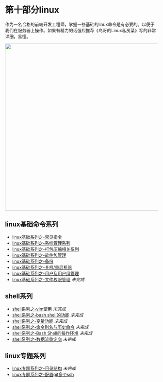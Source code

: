 # 第十部分linux

 作为一名合格的前端开发工程师，掌握一些基础的linux命令是有必要的。以便于我们在服务器上操作。如果有精力的话强烈推荐《鸟哥的Linux私房菜》写的非常详细，易懂。<br/>

 <image src="https://github.com/MarsPen/-notes-summary/blob/master/images/linux.png" width="550"></image>


## linux基础命令系列

* [linux基础系列之-常见指令][1]
* [linux基础系列之-系统管理系列][2]
* [linux基础系列之-打包压缩相关系列][3]
* [linux基础系列之-软件包管理][4]
* [linux基础系列之-备份][5]
* [linux基础系列之-关机/重启机器][6]
* [linux基础系列之-用户及用户组管理][7]
* [linux基础系列之-文件权限管理][8] *未完成*

## shell系列

* [shell系列之-vim使用][9] *未完成*
* [shell系列之-bash shell的功能][10] *未完成*
* [shell系列之-变量功能][11] *未完成*
* [shell系列之-命令别名与历史命令][12] *未完成*
* [shell系列之-Bash Shell的操作环境][13] *未完成*
* [shell系列之-数据流重定向][14] *未完成*


## linux专题系列
* [linux专题系列之-目录结构][15] *未完成*
* [linux专题系列之-配置git多个ssh][16]

[1]: https://github.com/MarsPen/-notes-summary/blob/master/linux/instructions.md
[2]: https://github.com/MarsPen/-notes-summary/blob/master/linux/system.md
[3]: https://github.com/MarsPen/-notes-summary/blob/master/linux/compression.md
[4]: https://github.com/MarsPen/-notes-summary/blob/master/linux/package.md
[5]: https://github.com/MarsPen/-notes-summary/blob/master/linux/backup.md
[6]: https://github.com/MarsPen/-notes-summary/blob/master/linux/shutdown.md
[7]: https://github.com/MarsPen/-notes-summary/blob/master/linux/user.md
[8]: https://github.com/MarsPen/-notes-summary/blob/master/linux/fileauth.md
[9]: https://github.com/MarsPen/-notes-summary/blob/master/linux/vim.md
[10]: https://github.com/MarsPen/-notes-summary/blob/master/linux/bash.md
[11]: https://github.com/MarsPen/-notes-summary/blob/master/linux/variable.md
[12]: https://github.com/MarsPen/-notes-summary/blob/master/linux/alias.md
[13]: https://github.com/MarsPen/-notes-summary/blob/master/linux/operating.md
[14]: https://github.com/MarsPen/-notes-summary/blob/master/linux/redirect.md
[15]: https://github.com/MarsPen/-notes-summary/blob/master/linux/directory.md
[16]: https://github.com/MarsPen/-notes-summary/blob/master/linux/git.md